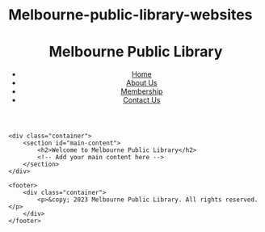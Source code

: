 # Melbourne-public-library-websites
<!DOCTYPE html>
<html lang="en">
<head>
    <meta charset="UTF-8">
    <meta name="viewport" content="width=device-width, initial-scale=1.0">
    <link rel="stylesheet" href="styles.css">
    <title>Melbourne Public Library</title>
</head>
<body>
    <header>
        <div class="container">
            <h1>Melbourne Public Library</h1>
            <nav>
                <ul>
                    <li><a href="index.html">Home</a></li>
                    <li><a href="about.html">About Us</a></li>
                    <li><a href="membership.html">Membership</a></li>
                    <li><a href="contact.html">Contact Us</a></li>
                </ul>
            </nav>
        </div>
    </header>

    <div class="container">
        <section id="main-content">
            <h2>Welcome to Melbourne Public Library</h2>
            <!-- Add your main content here -->
        </section>
    </div>

    <footer>
        <div class="container">
            <p>&copy; 2023 Melbourne Public Library. All rights reserved.</p>
        </div>
    </footer>
</body>
</html>
